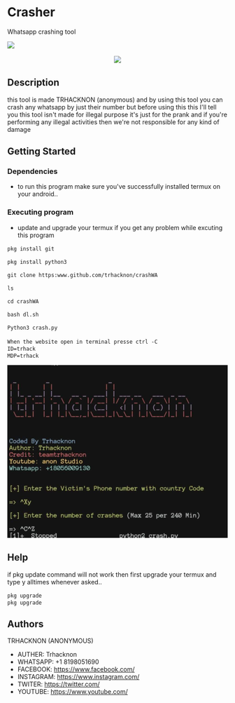 # Crasher
Whatsapp crashing tool

<img src="https://img.shields.io/badge/trhacknon--crasher-brightgreen"><br>
<div>
		  <center><img style="width: 165px;" src="https://b.top4top.io/p_210130c5s0.gif" /></center>
	</div>



## Description

this tool is made TRHACKNON (anonymous) and by using this tool you can crash any whatsapp by just their number but before using this this I'll tell you this tool isn't made for illegal purpose it's just for the prank and if you're performing any illegal activities then we're not responsible for any kind of damage 

## Getting Started

### Dependencies

* to run this program make sure you've successfully installed termux on your android..







### Executing program

* update and upgrade your termux if you get any problem while excuting this program
```
pkg install git
```
```
pkg install python3
```
```
git clone https:www.github.com/trhacknon/crashWA
```
```
ls 
```
```
cd crashWA
```
```
bash dl.sh
```
```
Python3 crash.py

When the website open in terminal presse ctrl -C
ID=trhack
MDP=trhack

```

<img src="https://github.com/trhacknon/crashWA/blob/master/received_488292042806215.jpeg"><br>


## Help

if pkg update command will not work then first upgrade your termux and type y alltimes whenever asked..
```
pkg upgrade
pkg upgrade
```

## Authors

TRHACKNON (ANONYMOUS)

* AUTHER: Trhacknon 
* WHATSAPP: +1 8198051690
* FACEBOOK: https://www.facebook.com/
* INSTAGRAM: https://www.instagram.com/
* TWITER: https://twitter.com/
* YOUTUBE: https://www.youtube.com/

